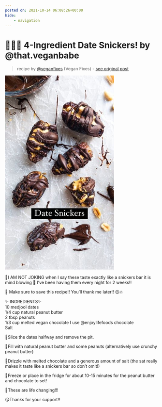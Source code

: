 ```yaml
---
posted on: 2021-10-14 06:08:26+00:00
hide:
    - navigation
---
```


# 🌱🎉🍫 4-Ingredient Date Snickers! by @that.veganbabe 

> recipe by [@veganfixes](https://www.instagram.com/veganfixes/) 
(Vegan Fixes) - [see original post](https://instagram.com/p/CU_5fwhpkul)

![](../img/veganfixes_14-10-2021_0610.png)

  
🤤I AM NOT JOKING when I say these taste exactly like a snickers bar it is mind blowing 🤯 I’ve been having them every night for 2 weeks!!   
  
🔖 Make sure to save this recipe!! You’ll thank me later!! 😉🔥  
  
✨ INGREDIENTS✨  
10 medjool dates  
1/4 cup natural peanut butter  
2 tbsp peanuts  
1/3 cup melted vegan chocolate I use @enjoylifefoods chocolate  
Salt  
  
🎉Slice the dates halfway and remove the pit.  
  
💜Fill with natural peanut butter and some peanuts (alternatively use crunchy peanut butter)  
  
🍫Drizzle with melted chocolate and a generous amount of salt (the sat really makes it taste like a snickers bar so don’t omit!)  
  
🧊Freeze or place in the fridge for about 10-15 minutes for the peanut butter and chocolate to set!  
  
🤤These are life changing!!!  
  
😘Thanks for your support!!   